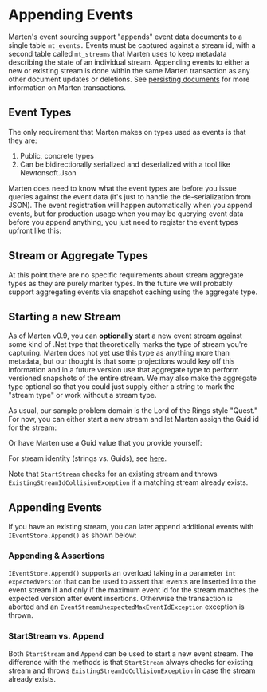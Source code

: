 # Appending Events

Marten's event sourcing support "appends" event data documents to a single table `mt_events.` Events must be captured against a stream id, with a second table called `mt_streams` that Marten uses to
keep metadata describing the state of an individual stream. Appending events to either a new or existing stream is done within the same Marten transaction as any other document updates or deletions. See
[persisting documents](/guide/documents/basics/persisting) for more information on Marten transactions.

## Event Types

The only requirement that Marten makes on types used as events is that they are:

1. Public, concrete types
1. Can be bidirectionally serialized and deserialized with a tool like Newtonsoft.Json

Marten does need to know what the event types are before you issue queries against the event data (it's just to handle the de-serialization from JSON). The event registration will happen automatically when you append events,
but for production usage when you may be querying event data before you append anything, you just need to register the event types upfront like this:

<!-- snippet: sample_registering-event-types -->
<!-- endSnippet -->

## Stream or Aggregate Types

At this point there are no specific requirements about stream aggregate types as they are purely marker types. In the future we will probably support aggregating events via snapshot caching using the aggregate type.

## Starting a new Stream

As of Marten v0.9, you can **optionally** start a new event stream against some kind of .Net type that theoretically marks the type of stream you're capturing. Marten does not yet use this type as anything more than metadata, but our thought is that some projections would key off this information and in a future version use that aggregate type to perform versioned snapshots of the entire stream. We may also make the aggregate type optional so that you could just supply either a string to mark the "stream type" or work without a stream type.

As usual, our sample problem domain is the Lord of the Rings style "Quest." For now, you can either start a new stream and let Marten assign the Guid id for the stream:

<!-- snippet: sample_start-stream-with-aggregate-type -->
<!-- endSnippet -->

Or have Marten use a Guid value that you provide yourself:

<!-- snippet: sample_start-stream-with-existing-guid -->
<!-- endSnippet -->

For stream identity (strings vs. Guids), see [here](/guide/events/identity).

Note that `StartStream` checks for an existing stream and throws `ExistingStreamIdCollisionException` if a matching stream already exists.

## Appending Events

If you have an existing stream, you can later append additional events with `IEventStore.Append()` as shown below:

<!-- snippet: sample_append-events -->
<!-- endSnippet -->

### Appending & Assertions ###

`IEventStore.Append()` supports an overload taking in a parameter `int expectedVersion` that can be used to assert that events are inserted into the event stream if and only if the maximum event id for the stream matches the expected version after event insertions. Otherwise the transaction is aborted and an `EventStreamUnexpectedMaxEventIdException` exception is thrown.

<!-- snippet: sample_append-events-assert-on-eventid -->
<!-- endSnippet -->

### StartStream vs. Append

Both `StartStream` and `Append` can be used to start a new event stream. The difference with the methods is that `StartStream` always checks for existing stream and throws `ExistingStreamIdCollisionException` in case the stream already exists.
